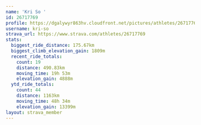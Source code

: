 ```yaml
---
name: 'Kri So '
id: 26717769
profile: https://dgalywyr863hv.cloudfront.net/pictures/athletes/26717769/7761026/14/large.jpg
username: kri-so
strava_url: https://www.strava.com/athletes/26717769
stats:
  biggest_ride_distance: 175.67km
  biggest_climb_elevation_gain: 1809m
  recent_ride_totals:
    count: 19
    distance: 490.83km
    moving_time: 19h 53m
    elevation_gain: 4888m
  ytd_ride_totals:
    count: 44
    distance: 1163km
    moving_time: 48h 34m
    elevation_gain: 13399m
layout: strava_member
--- 
```

